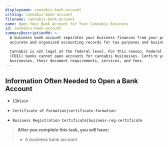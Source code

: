 ```yaml
---
displayname: cannabis-bank-account
urlSlug: cannabis-bank-account
filename: cannabis-bank-account
name: Open Your Bank Account for Your Cannabis Business
id: cannabis-bank-account
summaryDescriptionMd: >-
  A business bank account separates your business finances from your personal expenses. This helps you keep
  accurate and organized accounting records for tax purposes and business operations.

  Cannabis is not legal at the federal level. For this reason, Federal Deposit Insurance Corporation - insured
  (FDIC) banks cannot open accounts for cannabis businesses. Confirm your bank is able to service cannabis
  businesses, their document requirements, services, and fees.
---
```


## Information Often Needed to Open a Bank Account

- `EIN|ein`

- `Certificate of Formation|certificate-formation`

- `Business Registration Certificate|business-reg-certificate`

> **After you complete this task, you will have:**
>
> - A business bank account
